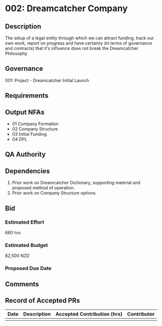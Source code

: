 # 002: Dreamcatcher Company

## Description

The setup of a legal entity through which we can attract funding, track our own work, report on progress and have certainty (in terms of governance and contracts) that it's influence does not break the Dreamcatcher Philosophy

## Governance

001: Project - Dreamcatcher Initial Launch 

## Requirements

## Output NFAs

- 01 Company Formation
- 02 Company Structure
- 03 Initial Funding
- 04 DPL

## QA Authority

## Dependencies

1. Prior work on Dreamcatcher Dictionary, supporting material and proposed method of operation.
1. Prior work on Company Structure options.

## Bid 

### Estimated Effort

660 hrs

### Estimated Budget

82,500 NZD

### Proposed Due Date

## Comments 

## Record of Accepted PRs

| Date      | Description | Accepted Contribution (hrs) | Contributor |
| ----------- | ----------- | ----------- | ----------- |
|   |   |   | 





